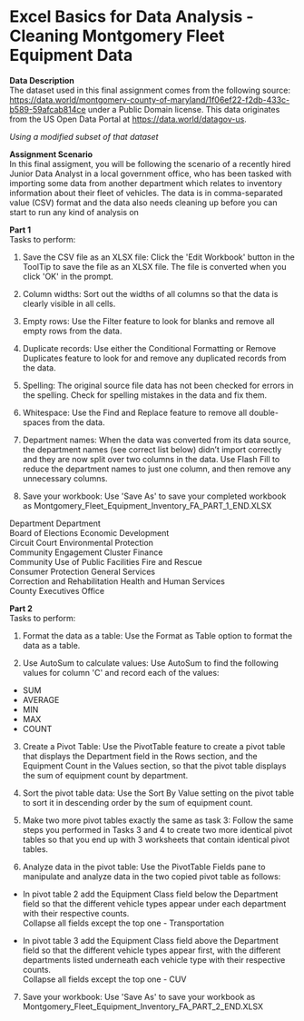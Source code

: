 # Excel Basics for Data Analysis - Cleaning Montgomery Fleet Equipment Data

**Data Description**<br/> 
The dataset used in this final assignment comes from the following source: https://data.world/montgomery-county-of-maryland/1f06ef22-f2db-433c-b589-59afcab814ce under a Public Domain license. This data originates from the US Open Data Portal at https://data.world/datagov-us. <br/> 

*Using a modified subset of that dataset*

**Assignment Scenario**<br/> 
In this final assigment, you will be following the scenario of a recently hired Junior Data Analyst in a local government office, who has been tasked with importing some data from another department which relates to inventory information about their fleet of vehicles. The data is in comma-separated value (CSV) format and the data also needs cleaning up before you can start to run any kind of analysis on 

**Part 1**<br/> 
Tasks to perform: <br/> 

1. Save the CSV file as an XLSX file: Click the 'Edit Workbook' button in the ToolTip to save the file as an XLSX file. The file is converted when you click 'OK' in the prompt. <br/> 

2. Column widths: Sort out the widths of all columns so that the data is clearly visible in all cells. <br/> 

3. Empty rows: Use the Filter feature to look for blanks and remove all empty rows from the data. <br/> 

4. Duplicate records: Use either the Conditional Formatting or Remove Duplicates feature to look for and remove any duplicated records from the data. <br/> 

5. Spelling: The original source file data has not been checked for errors in the spelling. Check for spelling mistakes in the data and fix them. <br/> 

6. Whitespace: Use the Find and Replace feature to remove all double-spaces from the data. <br/> 

7. Department names: When the data was converted from its data source, the department names (see correct list below) didn’t import correctly and they are now split over two columns in the data. Use Flash Fill to reduce the department names to just one column, and then remove any unnecessary columns. <br/> 

8. Save your workbook: Use 'Save As' to save your completed workbook as Montgomery_Fleet_Equipment_Inventory_FA_PART_1_END.XLSX <br/> 

Department	Department <br/> 
Board of Elections	Economic Development <br/> 
Circuit Court	Environmental Protection <br/> 
Community Engagement Cluster	Finance <br/> 
Community Use of Public Facilities	Fire and Rescue <br/> 
Consumer Protection	General Services <br/> 
Correction and Rehabilitation	Health and Human Services <br/> 
County Executives Office	<br/> 

**Part 2**<br/> 
Tasks to perform: <br/> 

1. Format the data as a table: Use the Format as Table option to format the data as a table. <br/> 

2. Use AutoSum to calculate values: Use AutoSum to find the following values for column 'C' and record each of the values: <br/> 
* SUM <br/> 
* AVERAGE <br/> 
* MIN <br/> 
* MAX <br/> 
* COUNT <br/> 

3. Create a Pivot Table: Use the PivotTable feature to create a pivot table that displays the Department field in the Rows section, and the Equipment Count in the Values section, so that the pivot table displays the sum of equipment count by department. <br/> 

4. Sort the pivot table data: Use the Sort By Value setting on the pivot table to sort it in descending order by the sum of equipment count. <br/> 

5. Make two more pivot tables exactly the same as task 3: Follow the same steps you performed in Tasks 3 and 4 to create two more identical pivot tables so that you end up with 3 worksheets that contain identical pivot tables. <br/> 

6. Analyze data in the pivot table: Use the PivotTable Fields pane to manipulate and analyze data in the two copied pivot table as follows: <br/> 

* In pivot table 2 add the Equipment Class field below the Department field so that the different vehicle types appear under each department with their respective counts. <br/> 
Collapse all fields except the top one - Transportation <br/> 

* In pivot table 3 add the Equipment Class field above the Department field so that the different vehicle types appear first, with the different departments listed underneath each vehicle type with their respective counts. <br/> 
Collapse all fields except the top one - CUV <br/> 

7. Save your workbook: Use 'Save As' to save your workbook as Montgomery_Fleet_Equipment_Inventory_FA_PART_2_END.XLSX
